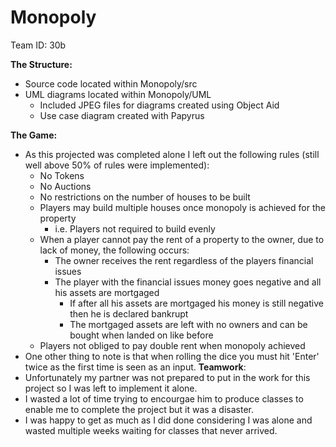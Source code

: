 # Monopoly
Team ID: 30b

**The Structure:**
- Source code located within Monopoly/src
- UML diagrams located within Monopoly/UML
    - Included JPEG files for diagrams created using Object Aid
    - Use case diagram created with Papyrus

**The Game:**
- As this projected was completed alone I left out the following rules (still well above 50% of rules were implemented):
    - No Tokens
    - No Auctions
    - No restrictions on the number of houses to be built
    - Players may build multiple houses once monopoly is achieved for the property
        - i.e. Players not required to build evenly
    - When a player cannot pay the rent of a property to the owner, due to lack of money, the following occurs:
        - The owner receives the rent regardless of the players financial issues
        - The player with the financial issues money goes negative and all his assets are mortgaged
            - If after all his assets are mortgaged his money is still negative then he is declared bankrupt
            - The mortgaged assets are left with no owners and can be bought when landed on like before
    - Players not obliged to pay double rent when monopoly achieved
- One other thing to note is that when rolling the dice you must hit 'Enter' twice as the first time is seen as an input.
**Teamwork**:
- Unfortunately my partner was not prepared to put in the work for this project so I was left to implement it alone.
- I wasted a lot of time trying to encourgae him to produce classes to enable me to complete the project but it was a disaster.
- I was happy to get as much as I did done considering I was alone and wasted multiple weeks waiting for classes that never arrived.
